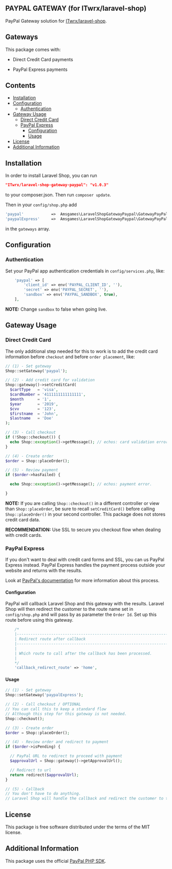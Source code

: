 PAYPAL GATEWAY (for ITwrx/laravel-shop)
--------------------------------


PayPal Gateway solution for [ITwrx/laravel-shop](https://github.com/ITwrx/laravel-shop).

## Gateways

This package comes with:

* Direct Credit Card payments

* PayPal Express payments

## Contents

- [Installation](#installation)
- [Configuration](#configuration)
    - [Authentication](#authentication)
- [Gateway Usage](#gateway-usage)
    - [Direct Credit Card](#direct-credit-card)
    - [PayPal Express](#paypal-express)
        - [Configuration](#configuration-1)
        - [Usage](#usage)
- [License](#license)
- [Additional Information](#aditional-information)

## Installation

In order to install Laravel Shop, you can run

```json
"ITwrx/laravel-shop-gateway-paypal": "v1.0.3"
```

to your composer.json. Then run `composer update`.

Then in your `config/shop.php` add 

```php
'paypal'            =>  Amsgames\LaravelShopGatewayPaypal\GatewayPayPal::class,
'paypalExpress'     =>  Amsgames\LaravelShopGatewayPaypal\GatewayPayPalExpress::class,
```
    
in the `gateways` array.

## Configuration

### Authentication

Set your PayPal app authentication credentials in `config/services.php`, like:

```php
    'paypal' => [
        'client_id' => env('PAYPAL_CLIENT_ID', ''),
        'secret' => env('PAYPAL_SECRET', ''),
        'sandbox' => env('PAYPAL_SANDBOX', true),
    ],
```

**NOTE:** Change `sandbox` to false when going live.

## Gateway Usage

### Direct Credit Card

The only additional step needed for this to work is to add the credit card information before `checkout` and before `order placement`, like:

```php
// (1) - Set gateway
Shop::setGateway('paypal');

// (2) - Add credit card for validation
Shop::gateway()->setCreditCard(
  $cartType   = 'visa',
  $cardNumber = '4111111111111111',
  $month      = '1',
  $year       = '2019',
  $cvv        = '123',
  $firstname  = 'John',
  $lastname   = 'Doe'
);

// (3) - Call checkout
if (!Shop::checkout()) {
  echo Shop::exception()->getMessage(); // echos: card validation error.
}

// (4) - Create order
$order = Shop::placeOrder();

// (5) - Review payment
if ($order->hasFailed) {

  echo Shop::exception()->getMessage(); // echos: payment error.

}
```

**NOTE:** If you are calling `Shop::checkout()` in a different controller or view than `Shop::placeOrder`, be sure to recall `setCreditCard()` before calling `Shop::placeOrder()` in your second controller. This package does not stores credit card data.

**RECOMMENDATION:** Use SSL to secure you checkout flow when dealing with credit cards.

### PayPal Express

If you don't want to deal with credit card forms and SSL, you can us PayPal Express instead. PayPal Express handles the payment process outside your website and returns with the results.

Look at [PayPal's documentation](https://developer.paypal.com/docs/classic/express-checkout/integration-guide/ECGettingStarted/) for more information about this process.

#### Configuration

PayPal will callback Laravel Shop and this gateway with the results. Laravel Shop will then redirect the customer to the route name set in `config/shop.php` and will pass by as parameter the `Order Id`. Set up this route before using this gateway.

```php
    /*
    |--------------------------------------------------------------------------
    | Redirect route after callback
    |--------------------------------------------------------------------------
    |
    | Which route to call after the callback has been processed.
    |
    */
    'callback_redirect_route' => 'home',
```

#### Usage

```php
// (1) - Set gateway
Shop::setGateway('paypalExpress');

// (2) - Call checkout / OPTIONAL
// You can call this to keep a standard flow
// Although this step for this gateway is not needed.
Shop::checkout();

// (3) - Create order
$order = Shop::placeOrder();

// (4) - Review order and redirect to payment
if ($order->isPending) {

  // PayPal URL to redirect to proceed with payment
  $approvalUrl = Shop::gateway()->getApprovalUrl();

  // Redirect to url
  return redirect($approvalUrl);
}

// (5) - Callback
// You don't have to do anything.
// Laravel Shop will handle the callback and redirect the customer to the configured route.
```

## License

This package is free software distributed under the terms of the MIT license.

## Additional Information

This package uses the official [PayPal PHP SDK](https://github.com/paypal/PayPal-PHP-SDK).
